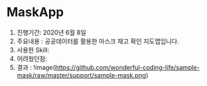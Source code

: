 # MaskApp

1. 진행기간: 2020년 6월 8일
2. 주요내용 : 공공데이터를 활용한 마스크 재고 확인 지도앱입니다.
3. 사용한 Skill: 
4. 어려웠던점: 
5. 결과 : !image(https://github.com/wonderful-coding-life/sample-mask/raw/master/support/sample-mask.png)
